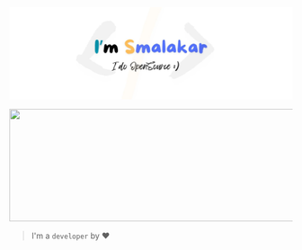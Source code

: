 ![Img of DP](https://raw.githubusercontent.com/smalakargh/development/refs/heads/main/gitReadmePic.jpg)
<div id="header" align="center">
  <img src="https://i.giphy.com/media/v1.Y2lkPTc5MGI3NjExdmFhazRxdzc4cGtiMmlidXlmbmx1cDlvZm1lNTlmb3cwenQzOGE1biZlcD12MV9pbnRlcm5hbF9naWZfYnlfaWQmY3Q9dHM/ksE9feSa2b4V2GYwY4/giphy.gif" width="1600" height="200"/>
</div>

> I'm a `developer` by :heart:
